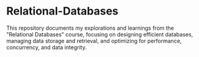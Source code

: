 # Relational-Databases
 This repository documents my explorations and learnings from the "Relational Databases" course, focusing on designing efficient databases, managing data storage and retrieval, and optimizing for performance, concurrency, and data integrity.
